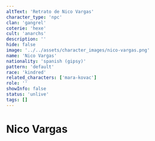 ```yaml
---
altText: 'Retrato de Nico Vargas'
character_type: 'npc'
clan: 'gangrel'
coterie: 'hexe'
cult: 'anarchs'
description: ''
hide: false
image: '../../assets/character_images/nico-vargas.png'
name: 'Nico Vargas'
nationality: 'spanish (gipsy)'
pattern: 'default'
race: 'kindred'
related_characters: ['mara-kovac']
role: ''
showInfo: false
status: 'unlive'
tags: []
---
```


# Nico Vargas
